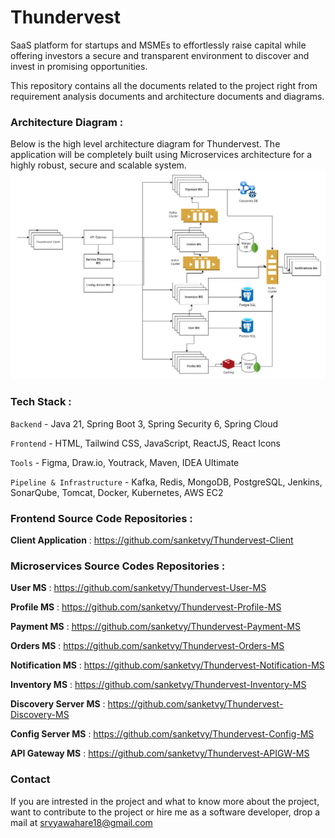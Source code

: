 # Thundervest

SaaS platform for startups and MSMEs to effortlessly raise capital while offering investors a secure and transparent environment to discover and invest in promising opportunities.

This repository contains all the documents related to the project right from requirement analysis documents and architecture documents and diagrams.

### Architecture Diagram :
Below is the high level architecture diagram for Thundervest. The application will be completely built using Microservices architecture for a highly robust, secure and scalable system.
![Thundervest Architecture Diagram](./Thundervest-architecture.jpg)

### Tech Stack :

`Backend` - Java 21, Spring Boot 3, Spring Security 6, Spring Cloud

`Frontend` - HTML, Tailwind CSS, JavaScript, ReactJS, React Icons

`Tools` - Figma, Draw.io, Youtrack, Maven, IDEA Ultimate

`Pipeline & Infrastructure` - Kafka, Redis, MongoDB, PostgreSQL, Jenkins, SonarQube, Tomcat, Docker, Kubernetes, AWS EC2


### Frontend Source Code Repositories :

**Client Application** : https://github.com/sanketvy/Thundervest-Client
### Microservices Source Codes Repositories :
**User MS** : https://github.com/sanketvy/Thundervest-User-MS

**Profile MS** : https://github.com/sanketvy/Thundervest-Profile-MS

**Payment MS** : https://github.com/sanketvy/Thundervest-Payment-MS

**Orders MS** : https://github.com/sanketvy/Thundervest-Orders-MS

**Notification MS** : https://github.com/sanketvy/Thundervest-Notification-MS

**Inventory MS** : https://github.com/sanketvy/Thundervest-Inventory-MS

**Discovery Server MS** : https://github.com/sanketvy/Thundervest-Discovery-MS

**Config Server MS** : https://github.com/sanketvy/Thundervest-Config-MS

**API Gateway MS** : https://github.com/sanketvy/Thundervest-APIGW-MS


### Contact

If you are intrested in the project and what to know more about the project, want to contribute to the project or hire me as a software developer, drop a mail at srvyawahare18@gmail.com
